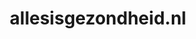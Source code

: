 ---
layout: post
title:  "allesisgezondheid.nl"
internal_url:  "/data/allesisgezondheid.nl.html"
categories: dutchgov
---